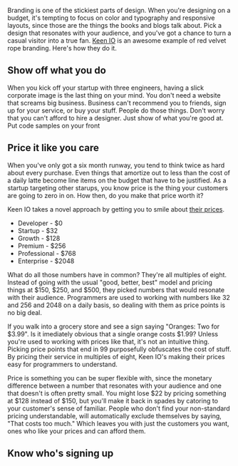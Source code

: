 <!--
title: Using red velvet ropes in web design
created: 20 April 2013 - 9:00 am
updated: 7 May 2013 - 9:51 pm
publish: 7 May 2013
slug: keen-io
tags: writing, design
-->

Branding is one of the stickiest parts of design. When you're designing on
a budget, it's tempting to focus on color and typography and responsive layouts,
since those are the things the books and blogs talk about. Pick a design that
resonates with your audience, and you've got a chance to turn a casual visitor
into a true fan. [Keen IO][] is an awesome example of red velvet rope branding.
Here's how they do it.

## Show off what you do ##

When you kick off your startup with three engineers, having a slick corporate
image is the last thing on your mind. You don't need a website that screams
big business. Business can't recommend you to friends, sign up for your service,
or buy your stuff. People do those things. Don't worry that you can't afford to hire
a designer. Just show of what you're good at. Put code samples on your front

## Price it like you care ##

When you've only got a six month runway, you tend to think twice as hard about
every purchase. Even things that amortize out to less than the cost of a daily
latte become line items on the budget that have to be justified. As a startup
targeting other starups, you know price is the thing your customers are going
to zero in on. How then, do you make that price worth it?

Keen IO takes a novel approach by getting you to smile about [their prices][].

* Developer - $0
* Startup - $32
* Growth - $128
* Premium - $256
* Professional - $768
* Enterprise - $2048

What do all those numbers have in common? They're all multiples of eight.
Instead of going with the usual "good, better, best" model and pricing things
at $150, $250, and $500, they picked numbers that would resonate with their
audience. Programmers are used to working with numbers like 32 and 256 and 2048
on a daily basis, so dealing with them as price points is no big deal.

If you walk into a grocery store and see a sign saying "Oranges: Two for
$3.99". Is it imediately obvious that a single orange costs $1.99? Unless you're
used to working with prices like that, it's not an intuitive thing. Picking
price points that end in 99 purposefully obfuscates the cost of stuff. By
pricing their service in multiples of eight, Keen IO's making their prices
easy for programmers to understand.

Price is something you can be super flexible with, since the monetary
difference between a number that resonates with your audience and one that
doesn't is often pretty small. You might lose $22 by pricing something at $128
instead of $150, but you'll make it back in spades by catoring to your
customer's sense of familiar. People who don't find your non-standard pricing
understandable, will automatically exclude themselves by saying, "That costs too
much." Which leaves you with just the customers you want, ones who like your
prices and can afford them.

## Know who's signing up ##


[Keen IO]: https://keen.io/ "Various (Keen IO): Analytics Backend as a Service"
[their prices]: https://keen.io/pricing
